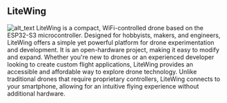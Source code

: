 ## LiteWing
<img src="https://github.com/jobitjoseph/LiteWing/blob/c0359449de4457334108b7f753f186783a34e243/Documents/Images/LiteWing.png" width="" alt="alt_text" title="image_tooltip">
LiteWing is a compact, WiFi-controlled drone based on the ESP32-S3 microcontroller. Designed for hobbyists, makers, and engineers, LiteWing offers a simple yet powerful platform for drone experimentation and development. It is an open-hardware project, making it easy to modify and expand. Whether you're new to drones or an experienced developer looking to create custom flight applications, LiteWing provides an accessible and affordable way to explore drone technology. Unlike traditional drones that require proprietary controllers, LiteWing connects to your smartphone, allowing for an intuitive flying experience without additional hardware.
